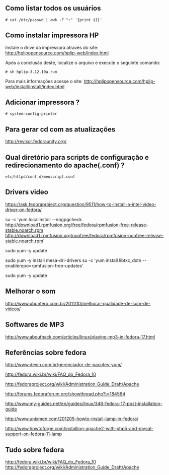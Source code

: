 



Como listar todos os usuários
-----------------------------

	# cat /etc/passwd | awk -F ":" '{print $1}'



Como instalar impressora HP
---------------------------

Instale o drive da impressora através do site: http://hplipopensource.com/hplip-web/index.html

Após a conclusão deste, localize o arquivo e execute o seguinte comando:

	# sh hplip-3.12.10a.run

Para mais informações acesse o site: http://hplipopensource.com/hplip-web/install/install/index.html


Adicionar impressora ?
----------------------

	# system-config-printer


Para gerar cd com as atualizações
----------------------------------

http://revisor.fedoraunity.org/



Qual diretório para scripts de configuração e redirecionamento do apache(.conf) ?
---------------------------------------------------------------------------------

	etc/httpd/conf.d/meuscript.conf



Drivers video
--------------

https://ask.fedoraproject.org/question/9511/how-to-install-a-intel-video-driver-on-fedora/

su -c 'yum localinstall --nogpgcheck http://download1.rpmfusion.org/free/fedora/rpmfusion-free-release-stable.noarch.rpm http://download1.rpmfusion.org/nonfree/fedora/rpmfusion-nonfree-release-stable.noarch.rpm'

sudo yum -y update


sudo yum -y install mesa-dri-drivers
su -c 'yum install libtxc_dxtn --enablerepo=rpmfusion-free-updates'


sudo yum -y update



Melhorar o som
--------------

http://www.ubuntero.com.br/2011/10/melhorar-qualidade-de-som-de-videos/



Softwares de MP3
----------------

http://www.abouthack.com/articles/linux/playing-mp3-in-fedora-17.html




Referências sobre fedora
-----------------


http://www.devin.com.br/gerenciador-de-pacotes-yum/

http://fedora.wiki.br/wiki/FAQ_do_Fedora_10

http://fedoraproject.org/wiki/Administration_Guide_Draft/Apache

http://forums.fedoraforum.org/showthread.php?t=184564

http://www.my-guides.net/en/guides/linux/346-fedora-17-post-installation-guide

http://www.unixmen.com/201205-howto-install-lamp-in-fedora/

http://www.howtoforge.com/installing-apache2-with-php5-and-mysql-support-on-fedora-11-lamp



Tudo sobre fedora
-----------------

http://fedora.wiki.br/wiki/FAQ_do_Fedora_10
http://fedoraproject.org/wiki/Administration_Guide_Draft/Apache